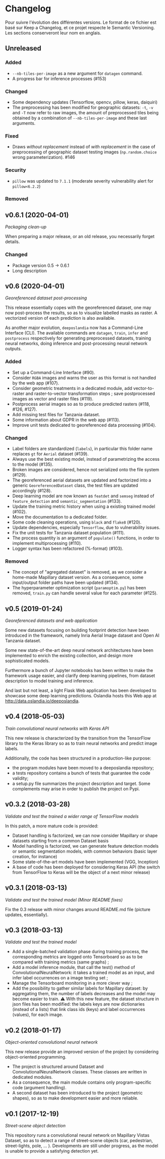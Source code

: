 # Changelog

Pour suivre l'évolution des différentes versions.
Le format de ce fichier est basé sur Keep a Changelog,
et ce projet respecte le Semantic Versioning.
Les sections conserveront leur nom en anglais.

## Unreleased

### Added

- `--nb-tiles-per-image` as a new argument for `datagen` command.
- A progress bar for inference processes (#153)

### Changed

- Some dependency updates (Tensorflow, opencv, pillow, keras, daiquiri)
- The preprocessing has been modified for geographic datasets: `-t`, `-v` and `-T` now
  refer to raw images, the amount of preprocessed tiles being obtained by a combination
  of `--nb-tiles-per-image` and these last arguments.

### Fixed

- Draws *without replacement* instead of *with replacement* in the case of preprocessing
  of geographic dataset testing images (`np.random.choice` wrong parameterization). #146

### Security

- `pillow` was updated to `7.1.1` (moderate severity vulnerability alert for
  `pillow<6.2.2`)

### Removed

## v0.6.1 (2020-04-01)

*Packaging clean-up*

When preparing a major release, or an old release, you necessarily forget details.

### Changed

- Package version 0.5 -> 0.6.1
- Long description

## v0.6 (2020-04-01)

*Georeferenced dataset post-processing*

This release essentially copes with the georeferenced dataset, one may now post-process
the results, so as to visualize labelled masks as raster. A vectorized version of each
prediction is also available.

As another major evolution, `deeposlandia` now has a Command-Line Interface (CLI). The
available commands are `datagen`, `train`, `infer` and `postprocess` respectively for
generating preprocessed datasets, training neural networks, doing inference and
post-processing neural network outputs.

### Added

- Set up a Command-Line Interface (#90).
- Consider `RGBA` images and warns the user as this format is not handled by the web app
  (#107).
- Consider geometric treatments in a dedicated module, add vector-to-raster and
  raster-to-vector transformation steps ; save postprocessed images as vector and raster
  files (#119).
- Postprocess aerial images so as to produce predicted rasters (#118, #126, #127).
- Add missing test files for Tanzania dataset.
- Some information about GDPR in the web app (#113).
- Improve unit tests dedicated to georeferenced data processing (#104).

### Changed

- Label folders are standardized (`labels`), in particular this folder name replaces `gt`
  for `Aerial` dataset (#139).
- Always use the best existing model, instead of parametrizing the access to the model
  (#135).
- Broken images are considered, hence not serialized onto the file system (#129).
- The georeferenced aerial datasets are updated and factorized into a generic
  `GeoreferencedDataset` class, the test files are updated accordingly (#128).
- Deep learning model are now known as `featdet` and `semseg` instead of
  `feature_detection` and `semantic_segmentation` (#133).
- Update the training metric history when using a existing trained model (#102).
- Move the documentation to a dedicated folder.
- Some code cleaning operations, using `black` and `flake8` (#120).
- Update dependencies, especially `Tensorflow`, due to vulnerability issues.
- Fix the unit tests for Tanzania dataset population (#111).
- The process quantity is an argument of `populate()` functions, in order to implement
  multiprocessing (#110).
- Logger syntax has been refactored (%-format) (#103).

### Removed

- The concept of "agregated dataset" is removed, as we consider a home-made Mapillary
  dataset version. As a consequence, some input/output folder paths have been updated
  (#134).
- The hyperparameter optimization script (`paramoptim.py`) has been removed, `train.py`
  can handle several value for each parameter (#125).

## v0.5 (2019-01-24)

*Georeferenced datasets and web application*

Some new datasets focusing on building footprint detection have been introduced in the
framework, namely Inria Aerial Image dataset and Open AI Tanzania dataset.

Some new state-of-the-art deep neural network architectures have been implemented to
enrich the existing collection, and design more sophisticated models.

Furthermore a bunch of Jupyter notebooks has been written to make the framework usage
easier, and clarify deep learning pipelines, from dataset description to model training
and inference.

And last but not least, a light Flask Web application has been developed to showcase some
deep learning predictions. Oslandia hosts this Web app at
http://data.oslandia.io/deeposlandia.

## v0.4 (2018-05-03)

*Train convolutional neural networks with Keras API*

This new release is characterized by the transition from the TensorFlow library to the
Keras library so as to train neural networks and predict image labels.

Additionally, the code has been structured in a production-like purpose:

- the program modules have been moved to a deeposlandia repository;
- a tests repository contains a bunch of tests that guarantee the code validity;
- a setup.py file summarizes the project description and target. Some complements may
  arise in order to publish the project on Pypi.

## v0.3.2 (2018-03-28)

*Validate and test the trained a wider range of TensorFlow models*

In this patch, a more mature code is provided:

- Dataset handling is factorized, we can now consider Mapillary or shape datasets
  starting from a common Dataset basis
- Model handling is factorized, we can generate feature detection models or semantic
  segmentation models, with common behaviors (basic layer creation, for instance)
- Some state-of-the-art models have been implemented (VGG, Inception)
- A base of code has been deployed for considering Keras API (the switch from TensorFlow
  to Keras will be the object of a next minor release)

## v0.3.1 (2018-03-13)

*Validate and test the trained model (Minor README fixes)*

Fix the 0.3 release with minor changes around README.md file (picture updates,
essentially).

## v0.3 (2018-03-13)

*Validate and test the trained model*

- Add a single-batched validation phase during training process, the corresponding
  metrics are logged onto Tensorboard so as to be compared with training metrics (same
  graphs) ;
- Add a model inference module, that call the test() method of
  ConvolutionalNeuralNetwork: it takes a trained model as an input, and infer label
  occurrences on a image testing set ;
- Manage the Tensorboard monitoring in a more clever way ;
- Add the possibility to gather similar labels for Mapillary dataset: by aggregating
  them, the number of labels decreases and the model may become easier to
  train. :warning: With this new feature, the dataset structure in json files has been
  modified: the labels keys are now dictionaries (instead of a lists) that link class ids
  (keys) and label occurrences (values), for each image.

## v0.2 (2018-01-17)

*Object-oriented convolutional neural network*

This new release provide an improved version of the project by considering
object-oriented programming.

- The project is structured around Dataset and ConvolutionalNeuralNetwork classes. These
  classes are written in dedicated modules.
- As a consequence, the main module contains only program-specific code (argument
  handling).
- A second dataset has been introduced to the project (geometric shapes), so as to make
  development easier and more reliable.

## v0.1 (2017-12-19)

*Street-scene object detection*

This repository runs a convolutional neural network on Mapillary Vistas Dataset, so as to
detect a range of street-scene objects (car, pedestrian, street-lights, pole,
... ). Developments are still under progress, as the model is unable to provide a
satisfying detection yet.
